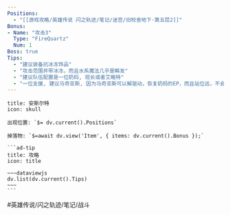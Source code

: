 ```yaml
---
Positions:
  - "[[游戏攻略/英雄传说 闪之轨迹/笔记/迷宫/旧校舍地下·第五层2]]"
Bonus:
- Name: "攻击3"
  Type: "FireQuartz"
  Num: 1
Boss: true
Tips:
  - "建议装备抗冰冻饰品"
  - "攻击范围并带冰冻，而且水系魔法几乎是瞬发"
  - "建议队伍配置是一位奶妈, 班长或者艾略特"
  - "一位支援, 建议马奇亚斯, 因为马奇亚斯可以解驱动，恢复奶妈的EP，而且站位远，不会被波及"
---
```

````ad-danger
title: 安斯尔特
icon: skull

出现位置: `$= dv.current().Positions`

掉落物: `$=await dv.view('Item', { items: dv.current().Bonus });`

```ad-tip
title: 攻略
icon: title

~~~dataviewjs
dv.list(dv.current().Tips)
~~~
```
````

#英雄传说/闪之轨迹/笔记/战斗